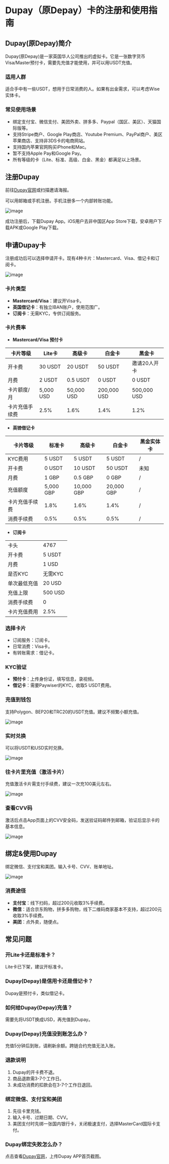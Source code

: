 # Dupay（原Depay）卡的注册和使用指南

## Dupay(原Depay)简介
Dupay(原Depay)是一家英国华人公司推出的虚拟卡。它是一张数字货币Visa/Master预付卡，需要先充值才能使用，并可以用USDT充值。

### 适用人群
适合手中有一些USDT，想用于日常消费的人。如果有出金需求，可以考虑Wise实体卡。

### 常见使用场景
- 绑定支付宝、微信支付、美团外卖、拼多多、Paypal（国区、美区）、天猫国际版等。
- 支持Stripe商户、Google Play商店、Youtube Premium、PayPal商户、美区苹果商店、支持非3DS卡的电商网站。
- 支持国内苹果官网购买iPhone和Mac。
- 暂不支持Apple Pay和Google Pay。
- 所有等级的卡（Lite、标准、高级、白金、黑金）都满足以上场景。

## 注册Dupay
前往[Dupay官网](https://dupay.one/web-app/register-h5?invitCode=YgvuDG&lang=zh-cn)或扫描邀请海报。

可以用邮箱或手机注册。手机注册多一个内部转账功能。

![image](https://github.com/speightjuan30/Dupay/assets/169787719/cddaa0cf-3463-45bc-b7d3-cf7ee5d0311e)

成功注册后，下载Dupay App。iOS用户去非中国区App Store下载，安卓用户下载APK或Google Play下载。

## 申请Dupay卡
注册成功后可以选择申请开卡。现有4种卡片：Mastercard、Visa、借记卡和订阅卡。

![image](https://github.com/speightjuan30/Dupay/assets/169787719/54840b67-7fbd-4210-95fa-200d7ff71d23)


### 卡片类型
- **Mastercard/Visa**：建议开Visa卡。
- **英国借记卡**：有独立IBAN账户，使用范围广。
- **订阅卡**：无需KYC，专供订阅服务。

### 卡片费率
- **Mastercard/Visa 预付卡**

| 卡片等级 | Lite卡 | 高级卡 | 白金卡 | 黑金卡 |
| --- | --- | --- | --- | --- |
| 开卡费 | 30 USDT | 20 USDT | 50 USDT | 邀请20人开卡 |
| 月费 | 2 USDT | 0.5 USDT | 0 USDT | 0 USDT |
| 卡片额度/月 | 5,000 USD | 50,000 USD | 200,000 USD | 500,000 USD |
| 卡片充值手续费 | 2.5% | 1.6% | 1.4% | 1.2% |

- **英镑借记卡**

| 卡片等级 | 标准卡 | 高级卡 | 白金卡 | 黑金实体卡 |
| --- | --- | --- | --- | --- |
| KYC费用 | 5 USDT | 5 USDT | 5 USDT | / |
| 开卡费 | 0 USDT | 10 USDT | 50 USDT | 未知 |
| 月费 | 1 GBP | 0.5 GBP | 0 GBP | / |
| 充值额度 | 5,000 GBP | 10,000 GBP | 20,000 GBP | / |
| 卡片充值手续费 | 1.8% | 1.6% | 1.4% | / |
| 消费手续费 | 0.5% | 0.5% | 0.5% | / |

- **订阅卡**

| | |
| --- | --- |
| 卡头 | 4767 |
| 开卡费 | 5 USDT |
| 月费 | 1 USD |
| 是否KYC | 无需KYC |
| 单次最低充值 | 20 USD |
| 充值上限 | 500 USD |
| 消费手续费 | 0 |
| 卡片充值费用 | 2.5% |

### 选择卡片
- 订阅服务：订阅卡。
- 日常消费：Visa卡。
- 有转账需求：借记卡。

### KYC验证
- **预付卡**：上传身份证，填写信息，录视频。
- **借记卡**：需要Paywiser的KYC，收取5 USDT费用。

### 充值到钱包
支持Polygon、BEP20和TRC20的USDT充值。建议不频繁小额充值。

![image](https://github.com/speightjuan30/Dupay/assets/169787719/9ca9b9c8-2e86-420f-9f76-112f9f3a9fba)


### 实时兑换
可以将USDT和USD实时兑换。

![image](https://github.com/speightjuan30/Dupay/assets/169787719/161be1a7-8324-4c1a-9a10-2766532f88be)


### 往卡片里充值（激活卡片）
充值激活卡片需支付手续费，建议一次充100美元左右。

![image](https://github.com/speightjuan30/Dupay/assets/169787719/d17ccc90-36c5-4947-a233-aa8199827959)


### 查看CVV码
激活后点击App页面上的CVV安全码，发送验证码邮件到邮箱，验证后显示卡的基本信息。

![image](https://github.com/speightjuan30/Dupay/assets/169787719/f2bdfc1a-6acb-41d9-952a-edb1c0efbe2a)


## 绑定&使用Dupay
绑定微信、支付宝和美团。输入卡号、CVV、账单地址。

![image](https://github.com/speightjuan30/Dupay/assets/169787719/b74b46ca-066d-4cd9-8874-3388d4384da6)


### 消费途径
- **支付宝**：线下扫码，超过200元收取3%手续费。
- **微信**：适合京东购物，拼多多购物，线下二维码商家基本不支持，超过200元收取3%手续费。
- **美团**：点外卖，随便点。

## 常见问题

### 开Lite卡还是标准卡？
Lite卡已下架，建议开标准卡。

### Dupay(Depay)是信用卡还是借记卡？
Dupay是预付卡，类似借记卡。

### 如何给Dupay(Depay)充值？
需要先将USDT换成USD，再充值到Dupay。

### Dupay(Depay)充值没到账怎么办？
充值5分钟后到账，请刷新余额。跨链合约充值无法入账。

### 退款说明
1. Dupay的开卡费不退。
2. 商品退款需3-7个工作日。
3. 未成功消费的扣款会在3-7个工作日退回。

### 绑定微信、支付宝和美团
1. 先往卡里充钱。
2. 输入卡号、过期日期、CVV。
3. 美团支付时先绑一张国内银行卡，关闭极速支付，选择MasterCard国际卡支付。

### Dupay绑定失败怎么办？
点击查看[Dupay官网](https://dupay.one/web-app/register-h5?invitCode=YgvuDG&lang=zh-cn)，上传Dupay APP首页截图。



